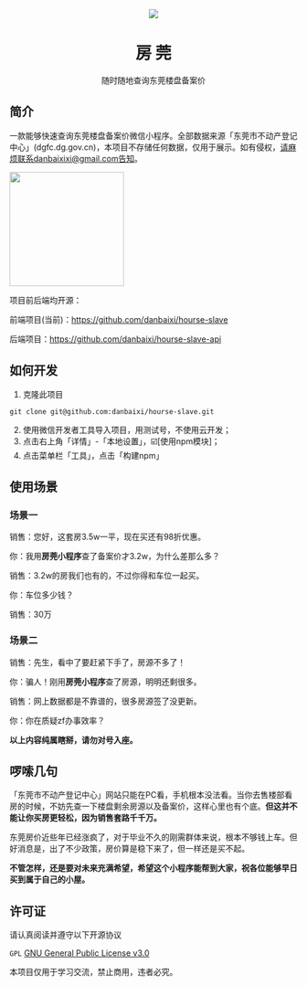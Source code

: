 <p align="center">
 <img src="https://qiniu.yunxiaozhi.cn/scene1.jpg"/>
</p>

<h1 align="center">房 莞</h1>
<div align="center">
    <p>随时随地查询东莞楼盘备案价</p>
</div>

## 简介

一款能够快速查询东莞楼盘备案价微信小程序。全部数据来源「东莞市不动产登记中心」(dgfc.dg.gov.cn)，本项目不存储任何数据，仅用于展示。如有侵权，请麻烦联系danbaixixi@gmail.com告知。

<img width="200" src="https://qiniu.yunxiaozhi.cn/fg_qrcode.jpg">

项目前后端均开源：

前端项目(当前)：https://github.com/danbaixi/hourse-slave

后端项目：https://github.com/danbaixi/hourse-slave-api

## 如何开发

1. 克隆此项目

```shell
git clone git@github.com:danbaixi/hourse-slave.git
```

2. 使用微信开发者工具导入项目，用测试号，不使用云开发；
3. 点击右上角「详情」-「本地设置」，☑️[使用npm模块]；
4. 点击菜单栏「工具」，点击「构建npm」

## 使用场景

### 场景一

销售：您好，这套房3.5w一平，现在买还有98折优惠。

你：我用**房莞小程序**查了备案价才3.2w，为什么差那么多？

销售：3.2w的房我们也有的，不过你得和车位一起买。

你：车位多少钱？

销售：30万

### 场景二

销售：先生，看中了要赶紧下手了，房源不多了！

你：骗人！刚用**房莞小程序**查了房源，明明还剩很多。

销售：网上数据都是不靠谱的，很多房源签了没更新。

你：你在质疑zf办事效率？

**以上内容纯属瞎掰，请勿对号入座。**

## 啰嗦几句

「东莞市不动产登记中心」网站只能在PC看，手机根本没法看。当你去售楼部看房的时候，不妨先查一下楼盘剩余房源以及备案价，这样心里也有个底。**但这并不能让你买房更轻松，因为销售套路千千万。**

东莞房价近些年已经涨疯了，对于毕业不久的刚需群体来说，根本不够钱上车。但好消息是，出了不少政策，房价算是稳下来了，但一样还是买不起。

**不管怎样，还是要对未来充满希望，希望这个小程序能帮到大家，祝各位能够早日买到属于自己的小屋。**

## 许可证

请认真阅读并遵守以下开源协议

`GPL` [GNU General Public License v3.0](https://github.com/danbaixi/hourse-slave/blob/main/LICENSE)

本项目仅用于学习交流，禁止商用，违者必究。